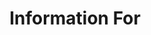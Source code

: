 ---
_schema: guide-page
title: Information For
description:
topper:
  topper_type: Hero
  background_image:
  alt_text:
  heading: Get the facts you need.
  subheading: Every situation is unique. We’ll give you the details relevant to yours.
content_blocks:
  - _bookshop_name: section/page-collection
    items:
      - title: First-Time Freshmen
        text: You are a current high school senior, have a TASC/GED or haven't attended college since graduating.
        button:
          url:
      - title: International Students
        text: You are interested in attending WVU as an international student.
        button:
          url:
      - title: Transfer Students
        text: You are interested in transferring to WVU Morgantown.
        button:
          url:
      - title: Veterans
        text: You have served or are serving in the United States Armed Forces.
        button:
          url:
---